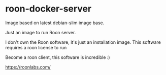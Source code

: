 # roon-docker-server

Image based on latest debian-slim image base.

Just an image to run Roon server.


I don't own the Roon software, it's just an installation image.
This software requires a roon license to run

Become a roon client, this software is incredible :)

https://roonlabs.com/
